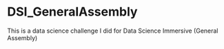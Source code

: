 # DSI_GeneralAssembly
This is a data science challenge I did for Data Science Immersive (General Assembly)
